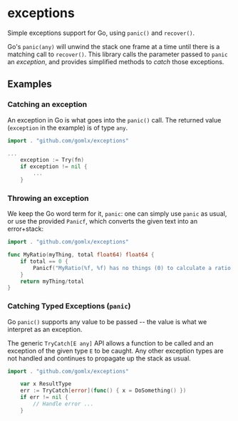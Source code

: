 # exceptions

Simple exceptions support for Go, using `panic()` and `recover()`.

Go's `panic(any)` will unwind the stack one frame at a time until there is a matching call to `recover()`.
This library calls the parameter passed to `panic` an _exception_, and provides simplified methods to _catch_ those exceptions. 

## Examples

### Catching an exception

An exception in Go is what goes into the `panic()` call. The returned value (`exception` in the example) is of type `any`.

```go
import . "github.com/gomlx/exceptions"

...
	exception := Try(fn)
	if exception != nil {
		... 
	}
```

### Throwing an exception

We keep the Go word term for it, `panic`: one can simply use `panic` as usual,
or use the provided `Panicf`, which converts the given text into an error+stack:

```go
import . "github.com/gomlx/exceptions"

func MyRatio(myThing, total float64) float64 {
	if total == 0 {
		Panicf("MyRatio(%f, %f) has no things (0) to calculate a ratio from", myThing, total)
	}
	return myThing/total
}
```

### Catching Typed Exceptions (`panic`)

Go `panic()` supports any value to be passed -- the value is what we interpret as an exception.

The generic `TryCatch[E any]` API allows a function to be called and an exception of the given type `E` to be caught.
Any other exception types are not handled and continues to propagate up the stack as usual.

```go
import . "github.com/gomlx/exceptions"

	var x ResultType
	err := TryCatch[error](func() { x = DoSomething() })
	if err != nil {
		// Handle error ...
	}
```
